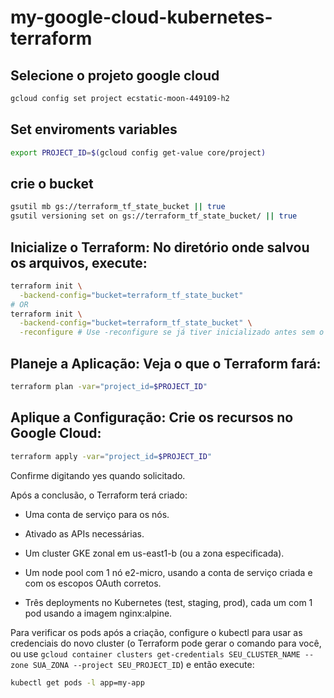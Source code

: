 # my-google-cloud-kubernetes-terraform

## Selecione o projeto google cloud

```bash
gcloud config set project ecstatic-moon-449109-h2
```

## Set enviroments variables

```bash
export PROJECT_ID=$(gcloud config get-value core/project)
```

## crie o bucket

```bash
gsutil mb gs://terraform_tf_state_bucket || true
gsutil versioning set on gs://terraform_tf_state_bucket/ || true
```

## Inicialize o Terraform: No diretório onde salvou os arquivos, execute:

```bash
terraform init \
  -backend-config="bucket=terraform_tf_state_bucket"
# OR
terraform init \
  -backend-config="bucket=terraform_tf_state_bucket" \
  -reconfigure # Use -reconfigure se já tiver inicializado antes sem o backend GCS
```

## Planeje a Aplicação: Veja o que o Terraform fará:

```bash
terraform plan -var="project_id=$PROJECT_ID"
```

## Aplique a Configuração: Crie os recursos no Google Cloud:

```bash
terraform apply -var="project_id=$PROJECT_ID"
```

Confirme digitando yes quando solicitado.

Após a conclusão, o Terraform terá criado:

 - Uma conta de serviço para os nós.

 - Ativado as APIs necessárias.

 - Um cluster GKE zonal em us-east1-b (ou a zona especificada).

 - Um node pool com 1 nó e2-micro, usando a conta de serviço criada e com os escopos OAuth corretos.

 - Três deployments no Kubernetes (test, staging, prod), cada um com 1 pod usando a imagem nginx:alpine.

Para verificar os pods após a criação, configure o kubectl para usar as credenciais do novo cluster (o Terraform pode gerar o comando para você, ou use `gcloud container clusters get-credentials SEU_CLUSTER_NAME --zone SUA_ZONA --project SEU_PROJECT_ID`) e então execute:

```bash
kubectl get pods -l app=my-app
```
